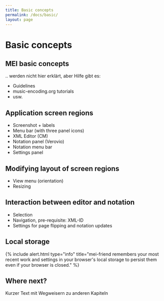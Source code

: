```yaml
---
title: Basic concepts
permalink: /docs/basic/
layout: page 
---
```

# Basic concepts

## MEI basic concepts

.. werden nicht hier erklärt, aber Hilfe gibt es: 
 * Guidelines
 * music-encoding.org tutorials
 * usw.

## Application screen regions

* Screenshot + labels
* Menu bar (with three panel icons)
* XML Editor (CM)
* Notation panel (Verovio)
* Notation menu bar  
* Settings panel

## Modifying layout of screen regions

* View menu (orientation)
* Resizing

## Interaction between editor and notation

* Selection
* Navigation, pre-requisite: XML-ID
* Settings for page flipping and notation updates

## Local storage

{% include alert.html type="info" title="mei-friend remembers your most recent work and settings in your browser's local storage to persist them even if your browser is closed." %}

## Where next?

Kurzer Text mit Wegweisern zu anderen Kapiteln